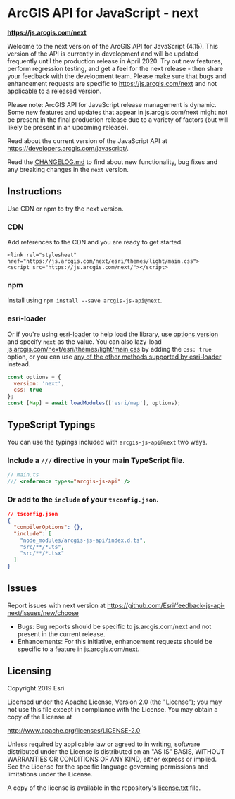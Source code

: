 # ArcGIS API for JavaScript - next

**https://js.arcgis.com/next**

Welcome to the next version of the ArcGIS API for JavaScript (4.15).
This version of the API is currently in development and will be updated frequently until the production release in April 2020. Try out new features, perform regression testing, and get a feel for the next release - then share your feedback with the development team. Please make sure that bugs and enhancement requests are specific to https://js.arcgis.com/next and not applicable to a released version.

Please note: ArcGIS API for JavaScript release management is dynamic. Some new features and updates that appear in js.arcgis.com/next might not be present in the final production release due to a variety of factors (but will likely be present in an upcoming release).

Read about the current version of the JavaScript API at https://developers.arcgis.com/javascript/.

Read the [CHANGELOG.md](CHANGELOG.md) to find about new functionality, bug fixes and any breaking changes in the `next` version.

## Instructions

Use CDN or npm to try the next version.

### CDN

Add references to the CDN and you are ready to get started.

    <link rel="stylesheet" href="https://js.arcgis.com/next/esri/themes/light/main.css">
    <script src="https://js.arcgis.com/next/"></script>

### npm

Install using `npm install --save arcgis-js-api@next`.

### esri-loader

Or if you're using [esri-loader](https://github.com/Esri/esri-loader) to help load the library, use [options.version](https://github.com/Esri/esri-loader#from-a-specific-version) and specify `next` as the value. You can also lazy-load [js.arcgis.com/next/esri/themes/light/main.css](js.arcgis.com/next/esri/themes/light/main.css) by adding the `css: true` option, or you can use [any of the other methods supported by esri-loader](https://github.com/Esri/esri-loader#loading-styles) instead.

```javascript
const options = {
  version: 'next',
  css: true
};
const [Map] = await loadModules(['esri/map'], options);
```

## TypeScript Typings

You can use the typings included with `arcgis-js-api@next` two ways.

### Include a `///` directive in your main TypeScript file.
```ts
// main.ts
/// <reference types="arcgis-js-api" />
```

### Or add to the `include` of your `tsconfig.json`.
```json
// tsconfig.json
{
  "compilerOptions": {},
  "include": [
    "node_modules/arcgis-js-api/index.d.ts",
    "src/**/*.ts",
    "src/**/*.tsx"
  ]
}
```

## Issues

Report issues with next version at https://github.com/Esri/feedback-js-api-next/issues/new/choose

* Bugs: Bug reports should be specific to js.arcgis.com/next and not present in the current release.
* Enhancements: For this initiative, enhancement requests should be specific to a feature in js.arcgis.com/next.

## Licensing

Copyright 2019 Esri

Licensed under the Apache License, Version 2.0 (the "License");
you may not use this file except in compliance with the License.
You may obtain a copy of the License at

   http://www.apache.org/licenses/LICENSE-2.0

Unless required by applicable law or agreed to in writing, software
distributed under the License is distributed on an "AS IS" BASIS,
WITHOUT WARRANTIES OR CONDITIONS OF ANY KIND, either express or implied.
See the License for the specific language governing permissions and
limitations under the License.

A copy of the license is available in the repository's [license.txt](https://raw.github.com/Esri/feedback-js-api-next/blob/master/LICENSE) file.

